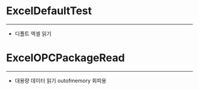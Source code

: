 # ExcelDefaultTest
---
- 디폴트 엑셀 읽기

 

# ExcelOPCPackageRead
---
- 대용량 데이터 읽기 outofmemory 회피용





 
